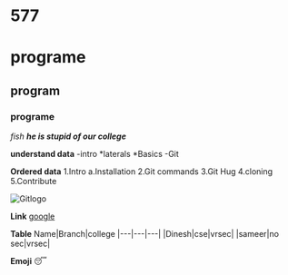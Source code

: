 # 577
# programe
## program
### programe
*fish*
***he is stupid of our college***

**understand data**
-intro
  *laterals
  *Basics
 -Git
 
   **Ordered data**
   1.Intro
    a.Installation
   2.Git commands
   3.Git Hug
   4.cloning
   5.Contribute



![Gitlogo](https://seeklogo.com/images/G/github-logo-5F384D0265-seeklogo.com.png)

**Link**
[google](https://www.google.com/?&bih=969&biw=1920&hl=en)

**Table**
Name|Branch|college
|---|---|---|
|Dinesh|cse|vrsec|
|sameer|no sec|vrsec|



**Emoji**
 :sleeping:
 
